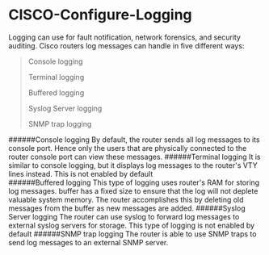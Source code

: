 # CISCO-Configure-Logging 

 Logging can use for fault notification, network forensics, and security auditing.
 Cisco routers log messages can handle in five different ways:
 >Console logging
 >
 >Terminal logging
 >
 >Buffered logging
 >
 >Syslog Server logging
 >
 >SNMP trap logging

######Console logging
By default, the router sends all log messages to its console port. Hence only the users that are physically connected to the router console port can view these messages.
######Terminal logging
It is similar to console logging, but it displays log messages to the router's VTY lines instead. This is not enabled by default   
######Buffered logging
This type of logging uses router's RAM for storing log messages. buffer has a fixed size to ensure that the log will not deplete valuable system memory. The router accomplishes this by deleting old messages from the buffer as new messages are added.
######Syslog Server logging 
The router can use syslog to forward log messages to external syslog servers for storage. This type of logging is not enabled by default
######SNMP trap logging
The router is able to use SNMP traps to send log messages to an external SNMP server.
